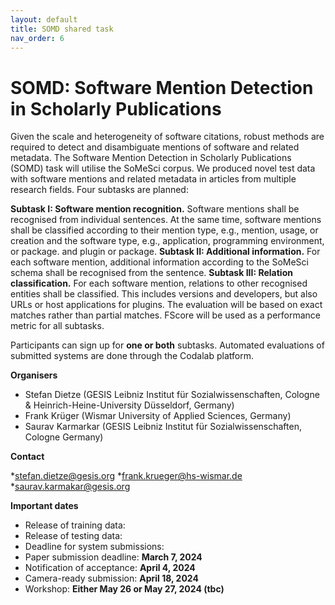 ```yaml
---
layout: default
title: SOMD shared task
nav_order: 6
---
```


# SOMD: Software Mention Detection in Scholarly Publications

Given the scale and heterogeneity of software citations, robust methods are required to detect and disambiguate mentions of software and related metadata. The Software Mention Detection in Scholarly Publications (SOMD) task will utilise the SoMeSci corpus. We produced novel test data with software mentions and related metadata in articles from multiple research fields. Four subtasks are planned:

**Subtask I: Software mention recognition.** Software mentions shall be recognised from individual sentences. At the same time, software mentions shall be classified according to their mention type, e.g., mention, usage, or creation and the software type, e.g., application, programming environment, or package. and plugin or package. **Subtask II: Additional information.** For each software mention, additional information according to the SoMeSci schema shall be recognised from the sentence. **Subtask III: Relation classification.** For each software mention, relations to other recognised entities shall be classified. This includes versions and developers, but also URLs or host applications for plugins. The evaluation will be based on exact matches rather than partial matches. FScore will be used as a performance metric for all subtasks.

Participants can sign up for **one or both** subtasks. Automated evaluations of submitted systems are done through the Codalab platform.

**Organisers**

* Stefan Dietze (GESIS Leibniz Institut für Sozialwissenschaften, Cologne & Heinrich-Heine-University Düsseldorf, Germany)
* Frank Krüger (Wismar University of Applied Sciences, Germany)
* Saurav Karmarkar (GESIS Leibniz Institut für Sozialwissenschaften, Cologne Germany)

**Contact**

*stefan.dietze@gesis.org
*frank.krueger@hs-wismar.de
*saurav.karmakar@gesis.org

**Important dates**

* Release of training data: 
* Release of testing data:
* Deadline for system submissions: 
* Paper submission deadline: **March 7, 2024**
* Notification of acceptance: **April 4, 2024**
* Camera-ready submission: **April 18, 2024**
* Workshop: **Either May 26 or May 27, 2024 (tbc)**
